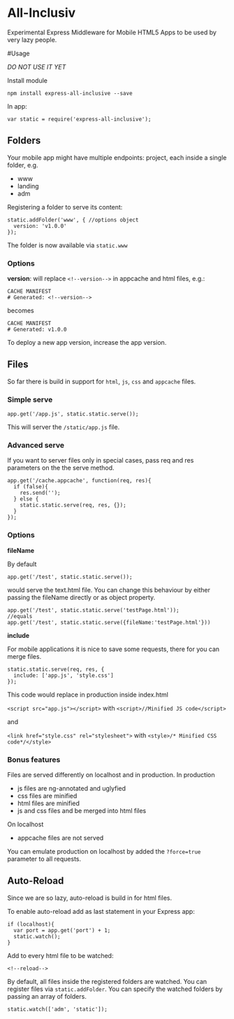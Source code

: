 # All-Inclusiv
Experimental Express Middleware for Mobile HTML5 Apps to be used by very lazy people. 


#Usage

*DO NOT USE IT YET* 

Install module

	npm install express-all-inclusive --save

In app:

	var static = require('express-all-inclusive');

## Folders

Your mobile app might have multiple endpoints:
project, each inside a single folder, e.g.

- www
- landing
- adm

Registering a folder to serve its content:


	static.addFolder('www', { //options object
	  version: 'v1.0.0'
	});

The folder is now available via `static.www`

### Options ###

**version**: will replace `<!--version-->` in appcache and html files, e.g.:

	CACHE MANIFEST
	# Generated: <!--version--> 

becomes

	CACHE MANIFEST
	# Generated: v1.0.0 

To deploy a new app version, increase the app version.

## Files
So far there is build in support for `html`, `js`, `css` and `appcache` files.

### Simple serve ###

	app.get('/app.js', static.static.serve());

This will server the `/static/app.js` file.

### Advanced serve ###
If you want to server files only in special cases, pass req and res parameters on the the serve method.

	app.get('/cache.appcache', function(req, res){
	  if (false){
	    res.send('');
	  } else {
	    static.static.serve(req, res, {});
	  }
	});


### Options ###

**fileName**

By default

	app.get('/test', static.static.serve());

would serve the text.html file. You can change this behaviour by either passing the fileName directly or as object property.

	app.get('/test', static.static.serve('testPage.html'));
	//equals
	app.get('/test', static.static.serve({fileName:'testPage.html'}))

**include**

For mobile applications it is nice to save some requests, there for you can merge files.

    static.static.serve(req, res, {
      include: ['app.js', 'style.css']
    });

This code would replace in production inside index.html

`<script src="app.js"></script>` with `<script>//Minified JS code</script>`

and

`<link href="style.css" rel="stylesheet">` with `<style>/* Minified CSS code*/</style>`

### Bonus features ###
Files are served differently on localhost and in production. In production

-  js files are ng-annotated and uglyfied
-  css files are minified
-  html files are minified
-  js and css files and be merged into html files

On localhost

- appcache files are not served

You can emulate production on localhost by added the `?force=true` parameter to all requests.


## Auto-Reload
Since we are so lazy, auto-reload is build in for html files.

To enable auto-reload add as last statement in your Express app:

	if (localhost){
	  var port = app.get('port') + 1;
	  static.watch();
	}

Add to every html file to be watched:
	
	<!--reload-->

By default, all files inside the registered folders are watched. You can register files via `static.addFolder`. 
You can specify the watched folders by passing an array of folders.

	static.watch(['adm', 'static']);
